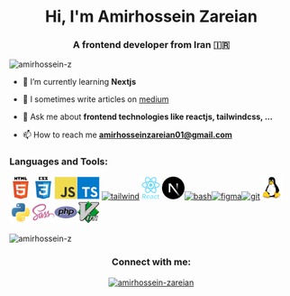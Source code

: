 <h1 align="center">Hi, I'm Amirhossein Zareian</h1>
<h3 align="center">A frontend developer from Iran 🇮🇷</h3>

<p align="left"> <img src="https://komarev.com/ghpvc/?username=amirhossein-z&label=Profile%20views&color=0e75b6&style=flat" alt="amirhossein-z" /> </p>

- 🌱 I’m currently learning **Nextjs**

- 📝 I sometimes write articles on [medium](https://medium.com/@Amirhossein_Zareian)

- 💬 Ask me about **frontend technologies like reactjs, tailwindcss, ...**

- 📫 How to reach me **amirhosseinzareian01@gmail.com**

<h3 align="left">Languages and Tools:</h3>
<p align="left"><a href="https://www.w3.org/html/" target="_blank" rel="noreferrer"><img src="https://raw.githubusercontent.com/devicons/devicon/master/icons/html5/html5-original-wordmark.svg" alt="html5" width="40" height="40"/></a><a href="https://www.w3schools.com/css/" target="_blank" rel="noreferrer"><img src="https://raw.githubusercontent.com/devicons/devicon/master/icons/css3/css3-original-wordmark.svg" alt="css3" width="40" height="40"/></a><a href="https://developer.mozilla.org/en-US/docs/Web/JavaScript" target="_blank" rel="noreferrer"><img src="https://raw.githubusercontent.com/devicons/devicon/master/icons/javascript/javascript-original.svg" alt="javascript" width="40" height="40"/></a><a href="https://www.typescriptlang.org/" target="_blank" rel="noreferrer"><img src="https://raw.githubusercontent.com/devicons/devicon/master/icons/typescript/typescript-original.svg" alt="typescript" width="40" height="40"/></a>
<a href="https://tailwindcss.com/" target="_blank" rel="noreferrer"><img src="https://www.vectorlogo.zone/logos/tailwindcss/tailwindcss-icon.svg" alt="tailwind" width="40" height="40"/></a><a href="https://reactjs.org/" target="_blank" rel="noreferrer"><img src="https://raw.githubusercontent.com/devicons/devicon/master/icons/react/react-original-wordmark.svg" alt="react" width="40" height="40"/></a><a href="https://www.nextjs.org/" target="_blank" rel="noreferrer"><img src="https://github.com/devicons/devicon/blob/master/icons/nextjs/nextjs-original.svg" alt="nextjs" width="40" height="40"/></a><a href="https://www.gnu.org/software/bash/" target="_blank" rel="noreferrer"><img src="https://www.vectorlogo.zone/logos/gnu_bash/gnu_bash-icon.svg" alt="bash" width="40" height="40"/></a><a href="https://www.figma.com/" target="_blank" rel="noreferrer"><img src="https://www.vectorlogo.zone/logos/figma/figma-icon.svg" alt="figma" width="40" height="40"/></a><a href="https://git-scm.com/" target="_blank" rel="noreferrer"><img src="https://www.vectorlogo.zone/logos/git-scm/git-scm-icon.svg" alt="git" width="40" height="40"/></a><a href="https://www.linux.org/" target="_blank" rel="noreferrer"><img src="https://raw.githubusercontent.com/devicons/devicon/master/icons/linux/linux-original.svg" alt="linux" width="40" height="40"/></a><a href="https://www.python.org" target="_blank" rel="noreferrer"><img src="https://raw.githubusercontent.com/devicons/devicon/master/icons/python/python-original.svg" alt="python" width="40" height="40"/></a><a href="https://sass-lang.com" target="_blank" rel="noreferrer"><img src="https://raw.githubusercontent.com/devicons/devicon/master/icons/sass/sass-original.svg" alt="sass" width="40" height="40"/></a><a href="https://www.php.net" target="_blank" rel="noreferrer"><img src="https://raw.githubusercontent.com/devicons/devicon/master/icons/php/php-original.svg" alt="php" width="40" height="40"/></a><a href="https://www.vim.org/" target="_blank" rel="noreferrer"><img src="https://github.com/devicons/devicon/blob/master/icons/vim/vim-original.svg" alt="vim" width="40" height="40"/></a></p></p></p>


<p><img align="center" src="https://github-readme-stats.vercel.app/api/top-langs?username=amirhossein-z&show_icons=true&locale=en&layout=compact" alt="amirhossein-z" /></p>

<h3 align="center">Connect with me:</h3>
<p align="center">
<a href="https://www.linkedin.com/in/amirhossein-zareian/" target="blank"><img align="center" src="https://raw.githubusercontent.com/rahuldkjain/github-profile-readme-generator/master/src/images/icons/Social/linked-in-alt.svg" alt="amirhossein-zareian" height="30" width="40" /></a>
</p>
